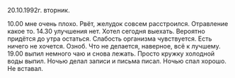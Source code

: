 20.10.1992г. вторник.

10.00 мне очень плохо. Рвёт, желудок совсем расстроился. Отравление какое то. 
14.30 улучшения нет. Хотел сегодня выехать. Вероятно придётся до утра остаться. Слабость организма чувствуется. Есть ничего не хочется. Озноб. Что не делается, наверное, всё к лучшему. 
 19.00 выпил немного чаю и снова лежать. Просто кружку холодной воды выпил. 
Ночью делал записи и письма писал.
 Ночью спал хорошо. Не вставал.
